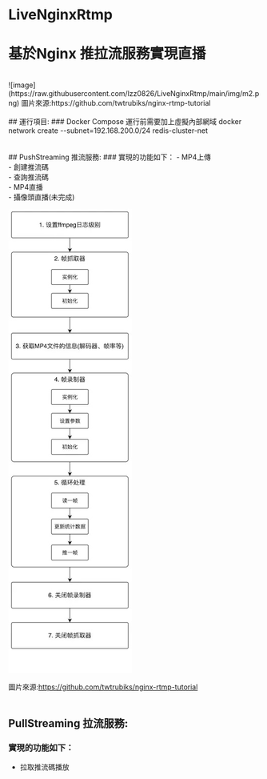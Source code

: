 # LiveNginxRtmp

# 基於Nginx 推拉流服務實現直播
<br />
![image](https://raw.githubusercontent.com/lzz0826/LiveNginxRtmp/main/img/m2.png)
圖片來源:https://github.com/twtrubiks/nginx-rtmp-tutorial
<br />
<br />
## 運行項目:
### Docker Compose 運行前需要加上虛擬內部網域
docker network create --subnet=192.168.200.0/24 redis-cluster-net<br />
<br />
<br />
## PushStreaming 推流服務:
### 實現的功能如下：
- MP4上傳<br />
- 創建推流碼<br />
- 查詢推流碼<br />
- MP4直播<br />
- 攝像頭直播(未完成)<br />


![image](https://raw.githubusercontent.com/lzz0826/LiveNginxRtmp/main/img/m1.jpg)

圖片來源:https://github.com/twtrubiks/nginx-rtmp-tutorial
<br />
<br />
## PullStreaming 拉流服務:
### 實現的功能如下：
- 拉取推流碼播放<br />

